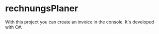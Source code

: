# rechnungsPlaner
With this project you can create an invoice in the console. It´s developed with C#.
